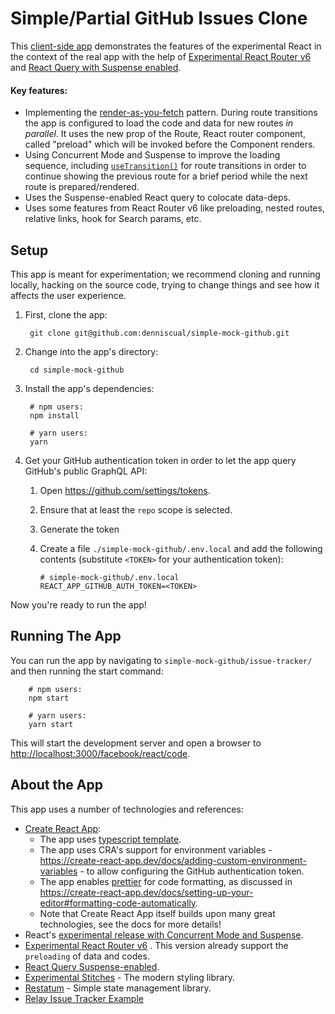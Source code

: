 # Simple/Partial GitHub Issues Clone

This [client-side app](https://simple-mock-github.vercel.app/facebook/react/code) demonstrates the features of the experimental React in the context of the real app with the help of [Experimental React Router v6](https://github.com/ReactTraining/react-router/blob/dev/docs/api-reference.md) and [React Query with Suspense enabled](https://react-query.tanstack.com/docs/guides/suspense).

#### Key features:

* Implementing the [render-as-you-fetch](https://reactjs.org/docs/concurrent-mode-suspense.html#approach-3-render-as-you-fetch-using-suspense) pattern. During route transitions the app is configured to load the code and data for new routes *in parallel*. It uses the new prop of the Route, React router component, called "preload" which will be invoked before the Component renders. 
* Using Concurrent Mode and Suspense to improve the loading sequence, including [`useTransition()`](https://reactjs.org/docs/concurrent-mode-reference.html#usetransition) for route transitions in order to continue showing the previous route for a brief period while the next route is prepared/rendered.
* Uses the Suspense-enabled React query to colocate data-deps.
* Uses some features from React Router v6 like preloading, nested routes, relative links, hook for Search params, etc.

## Setup

This app is meant for experimentation; we recommend cloning and running locally, hacking on the source code, trying to change things and see how it affects the user experience. 

1. First, clone the app:

        git clone git@github.com:denniscual/simple-mock-github.git

2. Change into the app's directory:

        cd simple-mock-github

3. Install the app's dependencies:

        # npm users:
        npm install

        # yarn users:
        yarn

4. Get your GitHub authentication token in order to let the app query GitHub's public GraphQL API:
   1. Open https://github.com/settings/tokens.
   2. Ensure that at least the `repo` scope is selected.
   3. Generate the token
   4. Create a file `./simple-mock-github/.env.local` and add the following contents (substitute `<TOKEN>` for your authentication token):

          # simple-mock-github/.env.local
          REACT_APP_GITHUB_AUTH_TOKEN=<TOKEN>

Now you're ready to run the app!

## Running The App

You can run the app by navigating to `simple-mock-github/issue-tracker/` and then running the start command:

        # npm users:
        npm start

        # yarn users:
        yarn start

This will start the development server and open a browser to [http://localhost:3000/facebook/react/code](http://localhost:3000/facebook/react/code).

## About the App

This app uses a number of technologies and references:

- [Create React App](https://github.com/facebook/create-react-app): 
  - The app uses [typescript template](https://create-react-app.dev/docs/adding-typescript/).
  - The app uses CRA's support for environment variables - https://create-react-app.dev/docs/adding-custom-environment-variables - to allow configuring the GitHub authentication token.
  - The app enables [prettier](https://prettier.io) for code formatting, as discussed in https://create-react-app.dev/docs/setting-up-your-editor#formatting-code-automatically.
  - Note that Create React App itself builds upon many great technologies, see the docs for more details!
- React's [experimental release with Concurrent Mode and Suspense](https://reactjs.org/docs/concurrent-mode-intro.html). 
- [Experimental React Router v6](https://github.com/ReactTraining/react-router/blob/dev/docs/api-reference.md) . This version already support the `preloading` of data and codes. 
- [React Query Suspense-enabled](https://react-query.tanstack.com/docs/guides/suspense).
- [Experimental Stitches](https://stitches.dev/) - The modern styling library.
- [Restatum](https://github.com/denniscual/restatum) - Simple state management library.
- [Relay Issue Tracker Example](https://github.com/relayjs/relay-examples/tree/master/issue-tracker)

